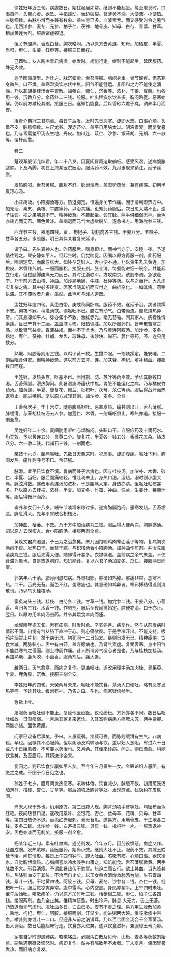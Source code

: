 <!-- { "loadSidebar": true } -->
　　徐姓妇年近三旬。病虐数日。始犹起居如常。继则不能起坐。每至虐发时。口渴自汗。头晕心虚。欲坠。手指蠕动。舌边破裂。苔薄黄不燥。大便溏。小便热。左脉细数。右脉小滑而亦兼有数象。盖生育已多。血液素亏。而又感受时令之暑气也。用西洋参、麦冬、元参、柏子仁、茯神、地骨皮、知母、白芍、青蒿、甘草。稍加黄连为剂。服后诸症顿退。

　　但关节酸痛。舌现白苔。胸次略闷。乃以原方去黄连、知母。加橘皮、半夏、当归、枣仁、生姜、红枣等。接服三日而痊。

　　己酉秋。友人陶冶青君病虐。始发时。尚能行走。继则不能起坐。延医服药。殊无大效。

　　适予因事旋里。为诊之。脉沉弦滑。舌苔滞腻。胸闷身重。骨节酸疼。但恶寒身微热。口不燥。盖寒湿痰饮冰伏中焦。阳气不能健运。非阳和之力不能使之消融。乃以茈胡姜桂汤合平胃散。加薤白、蔻仁、沉香等。浓朴、干姜、豆蔻。均各用一钱。沉香八分。余药各二三钱。煎服。吐出稀痰水饮甚多。胸闷略宽。恶寒始解。仍以前方减轻其剂。接服三日。遂知饥能食。后以香砂六君子丸。调养半月而安。

　　冶青介弟冠三君病虐。每日午后发。发时先觉恶寒。旋即大热。口渴心烦。头晕不支。脉息细数。左尺尤甚。溲赤苔少。盖平日用脑太过。阴液素衰。而复受暑也。乃与青蒿鳖甲汤去生地、丹皮。加川连、苡仁、沙参、银茈胡、元胡、六一散等。覆杯而愈。

　　卷三

　　楚观军舰邹允坤君。年二十八岁。因夏间冒雨追取舢板。感受风湿。遂病腹胀腿肿。下及两脚。初在上海某医院医治。服泻药不效。九月该舰来镇江。延予延医。

　　发热胸闷。舌苔黄腻。腹胀不舒。脉滑溲赤。盖湿势蕴伏。兼有痰滞。初用半夏泻心汤。

　　小茈胡汤。小陷胸汤等方。热退胸宽。惟遍身关节作痛。因于清利湿热方中。加羌活、秦艽、桑枝、牛膝等药。以治其痛。讵知此药服后。次日忽大喘不止。速予往诊。视之果喘息不宁。精神疲惫。不能起坐。诊其脉。两手俱细弱无神。舌色亦转光而无苔。面色黄淡。盖病退而元气大虚欲脱矣。遂急书方。用潞党参三钱。

　　西洋参三钱。熟地四钱。黄 、枸杞子、胡桃肉各三钱。干姜八分。五味子、甘草各五分。水煎服。明日其伴某君复来延诊。

　　谓予曰。先生真神人也。昨药服后。喘息即止。而神气亦宁。安睡一夜。予遂偕往观之。果安静如平人。但起坐时。仍觉喘促。因嘱以原方再服一剂。此药服后。喘则定矣。而腹忽胀大。如怀孕之妇人。大小便不通。乃以资生丸去黄连。加橙皮、木香作煎剂。一服而胀松。接服五剂。胀全消。每餐能进饭一碗余。并能起立行走。但觉腿脚酸痛无力而已。其时江浙联军。方攻南京。该舰奉调。急欲赴宁。乃于前方去山楂、神曲。加炒熟地炭、牛膝、杜仲等药。以与之而行。大凡虚实复杂之病。其中必多转变。医家当随其机而应付之。曲折变化。一如其病。苟稍执滞。其不覆败者几希。虽然。此岂可与浅人道哉。

　　孟姓妇年逾四旬。素患白带。庚戌秋间卧病。服药不效。遂延予治。病者烦躁不安。彻夜不寐。稍进汤饮。则呕吐不已。脐左有动气。白带频流。自觉烧热异常。扪其身凉如平人。脉亦弦小不数。舌红赤光。毫无苔垢。问其家人。病者性情素躁。且已产育十二胎。盖血液亏竭。阳热偏胜。加以所服药饵。皆辛散苦寒之品。以致胃气益虚。胃液益竭。而神不守舍也。乃与黄连阿胶汤。加沙参、麦冬、熟地、枣仁、茯神、牡蛎、龙齿、珍珠母、朱砂块、磁石、蒌仁等药。芩、连只用数分。

　　熟地、阿胶等则用三钱。以鸡子黄一枚。生搅冲服。一剂烦躁定。能安睡。二剂后眠食俱安。但精神疲惫。遂以前方去芩、连。加苁蓉、枸杞。填补精血。接服数日而痊。

　　王姓妇。发热头疼。呕恶不已。医用荆、防、苏叶等药不效。予诊其脉数口渴。舌苔薄腻。溲热胸闷。此暑湿痰滞蕴伏中焦。胃脏不能运化之病。乃与橘皮竹茹汤。加黄连、半夏、旋复花、佩兰、枇杷叶、茯苓、苡仁等药。服后得战汗而热退呕止。能进稀粥。复以原方减轻其剂。加沙参、麦冬。全愈。

　　王善余次子。年十六岁。陡患腹痛呕吐。恶寒发热。痛甚则出汗。舌苔薄腻。脉缓滑。与茈胡桂枝汤去人参。加蔻仁、木香。一剂痛呕俱止。寒热亦退。接服一剂全愈。

　　吴姓妇年二十余。夏间陡患呕吐心烦胸闷。头眩口干。自服痧药及十滴药水。均无效。予以黄连五分。吴萸二分。旋复花、半夏各一钱五分。香橼花五朵。橘皮八分。六一散二钱。代赭石三钱。一剂而愈。

　　某妓十六岁。腹痛呕吐。先数日天癸来时。犯房事。旋即腹痛。呕吐下利。胸闷发热。痛作则呼号不已。舌苔腻。

　　脉滑。此平日饮食不慎。胃病而兼子宫病也。因与桂枝汤。加浓朴、木香、砂仁、半夏、当归。服后腹痛较轻。惟吐利未止。身热口渴。溲热。溺时则小腹大痛。脉弦滑数。遂改用黄连汤加浓朴。于是腹痛大定。身热亦清。但呕吐粘痰甚多。乃以原方去桂枝、浓朴、半夏。加麦冬、竹茹、神曲、佩兰、生姜汁、莱菔汁等。服后得畅汗而痊。

　　查养和女佣十八岁。端午节啖糯米粽过多。遂病胸膈饱闷。恶寒发热。舌苔垢腻。脉息滑大。先与平胃散合枳桔汤。

　　加神曲、栝蒌。不效。乃于方中加滚痰丸三钱。服后得大便两次。胸膈遂通。嗣以原方去滚痰丸。合小陷胸汤。接服两剂全愈。

　　黄焕文君病湿温。予已为之治愈矣。未几因饱啖鸡肉荤面莲子等物。复病胸次满闷不舒。发热口干。舌苔干腻。与枳桔汤合小陷胸汤。加神曲作煎剂。并令先服滚痰丸三钱。服后先得大便。随即得汗甚多。衣襟俱湿。盖前病之余气未盖。不仅食滞为患也。自是热退胸舒。知饥能食。复以六君子汤加麦冬、苡仁。接服两日而瘳。

　　郭某年六十余。腊月间患疝病。外肾根部。肿硬如鸡卵。疼痛非常。恶寒不热。口干。舌光无苔。而色不红。盖寒疝也。其坚硬如鸡卵者。寒邪搏结得温则消散也。乃以乌头桂枝汤。

　　蜜炙乌头三钱。桂枝、白芍各二钱。甘草一钱。加党参二钱。干姜八分。小茴香、当归各三钱。木香一钱。作煎剂。服后至夜间痛始定。肿硬亦消。口干亦止。翌日。以原方用羊肉汤煎药。并令其煨食羊肉而痊。

　　龙耀南年逾五旬。素有疝病。时发时愈。辛亥冬月。病复作。然与从前发病时情形不同。自觉有气从脐下直冲于心。则心痛欲裂。于是手冷汗出。不能支持。吸鸦片烟暂止片刻。然于病无济。初犹间一二日始发。继则日发无已。精神疲倦。饮食大减。两脉弦小。舌中有白苔。盖奔豚病也。乃肾气素虚。复受客寒。身中阳气不能胜寒气之侵逼。则上冲而作痛。昔人所谓肾气凌心者是也。乃与桂枝加桂汤。再加熟地、鹿角胶、小茴香。服两剂后。痛大退。

　　越两日。天气愈寒。而病之复作。更兼呕吐。遂改用理中汤加肉桂、吴茱萸、半夏、鹿角胶、沉香。接服三剂全安。

　　李姓妇年约四旬。天癸两月未来。呕吐不能饮食。茶汤入口便吐。略有恶寒发热等症。予诊其脉。缓滑有神。乃告之曰。孕也。病家疑信参半。

　　急欲止吐。

　　屡服药而呕吐偏不能止。复延他医延医。议论纷纭。方药亦各不同。数日后呕吐如故。日渐瘦弱。一月后其家复来邀诊。入其室则病患方痉厥未苏。两手紧握。两膝亦蜷。面色黄瘦。

　　问家已议备后事矣。予曰。人虽瘦弱。痉厥可畏。而脉则缓滑有生气。非病也。孕也。因嘱其不必服药。但以粥汤及鸡鸭汤与饮。盖以妇人恶阻。有过六十日或八十日始愈者。不可妄以药治也。又月余。其侄来诊病。问之。则已渐愈。稍能饮食矣。及至腊月。其婿送诊金来。

　　复问之。则已饮食步履如平人矣。至今年三月果生一女。金匮论妇人恶阻。有绝之之戒。不图于今日见之也。

　　孙姓子七岁。腊月间发热恶寒。咳嗽体倦。饮食减少。脉缓不数。初用葱豉汤加薄荷、桔梗、杏仁、甘草等。服后颈项及胸背等处。发现痧点。犹隐约在皮肤间。

　　尚未大现于外也。仍用原方。第三日痧大现。胸背颈项手臂等处。均密布而色红艳。夜间热甚口渴。遂改用桑叶、金银花、杏仁、益母草、花粉、贝母、甘草等。第四日热仍不退。舌色红赤起刺。毫无苔垢。遂易方。用地骨皮。干生地各三钱。麦冬二钱。北沙参一钱。白茅根三钱。贝母一钱。枇杷叶一片。一服热退神安。舌色亦淡而无刺矣。接服一剂全愈。

　　杨某年近三旬。素有吐血病。遇劳则发。今年五月。因劳役愤怒。血症又作。吐血成碗。发热咳嗽。延医服药。始尚小效。继则大吐不止。服药不效。其戚王姓延予治。问其情形。每日上午四句钟时。即大吐血。咳嗽有痰。心烦口渴。欲饮冷水。自觉胸博烧热。心胸间喜以冷水浸手巾覆之。知饥能食。舌苔薄腻微黄。两手脉数不大。形容消瘦。予谓此暑热伏于肺胃。热迫血而妄行。欲止其血。当先降其热。热降则血安于其位。不治而自止矣。以玉女煎合清燥救肺汤为剂。生石膏四钱。桑叶一钱。干地黄四钱。阿胶三钱。贝母、麦冬、沙参各二钱。杏仁一钱。枇杷叶一片。服后觉凉爽异常。腹中雷鸣。心内空虚。身热亦稍平。上午四时未吐。至午后始吐。咳嗽痰多。仍以原方加竹叶三钱。栝蒌根二钱。枣仁、柏子仁各四钱。接服两剂。血几全止矣。惟精神疲惫。时出冷汗。脉息 大无力。舌上无苔。乃热退而元气虚也。况吐血多日。亡血已多。安有不虚之理。易方用生脉散加黄 、熟地、枸杞、枣仁、阿胶。接服两剂。汗渐少。能进粥两大碗。惟咳嗽痰中带血。嗽甚则亦或吐一二口。但迥非从前之汹涌耳。乃以百合固金汤合千金苇茎汤。出入调治。数日后能起床行走。饮食亦大进矣。遂以饮食滋补。兼服琼玉膏而瘳。

　　家君自少时即患肺病。咳嗽咯血。必服泻白散及贝母、山栀、麦冬等药数剂始愈。嗣后遇劳碌及恼怒时。病即复作。然亦有隔数年不发者。丁未夏月。偶因冒暑发热。而旧病亦复发。

